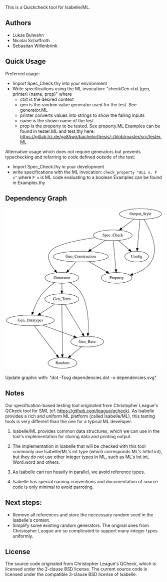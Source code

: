 This is a Quickcheck tool for Isabelle/ML.

## Authors
- Lukas Bulwahn
- Nicolai Schaffroth
- Sebastian Willenbrink

## Quick Usage
Preferred usage:
- Import Spec_Check.thy into your environment
- Write specifications using the ML invocation: "checkGen ctxt (gen, printer) (name, prop)" where
  * ctxt is the desired context
  * gen is the random value generator used for the test. See generator.ML
  * printer converts values into strings to show the failing inputs
  * name is the shown name of the test
  * prop is the property to be tested. See property.ML
Examples can be found in tester.ML and test.thy here: https://gitlab.lrz.de/ga85wir/bachelorthesis/-/blob/master/src/tester.ML
  
Alternative usage which does not require generators but prevents typechecking and referring to code defined outside of the test:
- Import Spec_Check.thy in your development
- write specifications with the ML invocation: `check_property "ALL x. P x"` where `P x` is ML code evaluating to a boolean
Examples can be found in Examples.thy
      
## Dependency Graph      
![Dependency Graph](./dependencies.svg)

Update graphic with: "dot -Tsvg dependencies.dot -o dependencies.svg"

## Notes

Our specification-based testing tool originated from Christopher League's
QCheck tool for SML (cf. https://github.com/league/qcheck). As Isabelle
provides a rich and uniform ML platform (called Isabelle/ML), this
testing tools is very different than the one for a typical ML developer.

1. Isabelle/ML provides common data structures, which we can use in the
tool's implementation for storing data and printing output.

2. The implementation in Isabelle that will be checked with this tool
commonly use Isabelle/ML's int type (which corresponds ML's IntInf.int),
but they do not use other integer types in ML, such as ML's Int.int,
Word.word and others.

3. As Isabelle can run heavily in parallel, we avoid reference types.

4. Isabelle has special naming conventions and documentation of source
code is only minimal to avoid parroting.

## Next steps:
  - Remove all references and store the neccessary random seed in the
    Isabelle's context.
  - Simplify some existing random generators.
    The original ones from Christopher League are so complicated to
    support many integer types uniformly.

## License

  The source code originated from Christopher League's QCheck, which is
  licensed under the 2-clause BSD license. The current source code is
  licensed under the compatible 3-clause BSD license of Isabelle.

